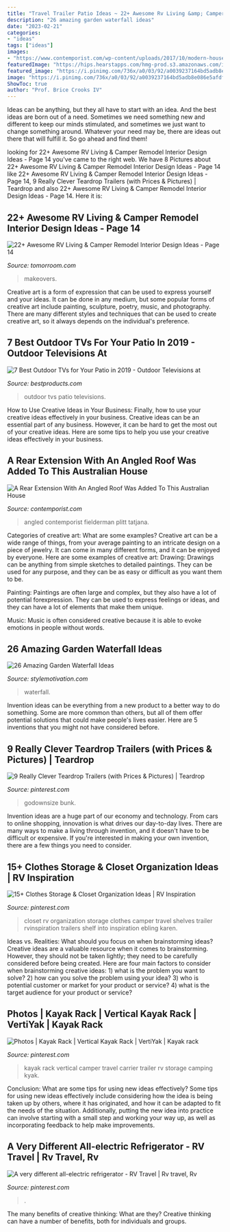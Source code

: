 ```yaml
---
title: "Travel Trailer Patio Ideas ~ 22+ Awesome Rv Living &amp; Camper Remodel Interior Design Ideas"
description: "26 amazing garden waterfall ideas"
date: "2023-02-21"
categories:
- "ideas"
tags: ["ideas"]
images:
- "https://www.contemporist.com/wp-content/uploads/2017/10/modern-house-extension-architecture-241017-751-02.jpg"
featuredImage: "https://hips.hearstapps.com/hmg-prod.s3.amazonaws.com/images/outdoor-tvs-1527002791.jpg?crop=1.00xw:1.00xh;0,0&amp;resize=1200:*"
featured_image: "https://i.pinimg.com/736x/a0/03/92/a0039237164bd5adb8e086e5afdf1a3a.jpg"
image: "https://i.pinimg.com/736x/a0/03/92/a0039237164bd5adb8e086e5afdf1a3a.jpg"
ShowToc: true
author: "Prof. Brice Crooks IV"
---
```



Ideas can be anything, but they all have to start with an idea. And the best ideas are born out of a need. Sometimes we need something new and different to keep our minds stimulated, and sometimes we just want to change something around. Whatever your need may be, there are ideas out there that will fulfill it. So go ahead and find them!

	

		
looking for 22+ Awesome RV Living &amp; Camper Remodel Interior Design Ideas - Page 14 you've came to the right web. We have 8 Pictures about 22+ Awesome RV Living &amp; Camper Remodel Interior Design Ideas - Page 14 like 22+ Awesome RV Living &amp; Camper Remodel Interior Design Ideas - Page 14, 9 Really Clever Teardrop Trailers (with Prices &amp; Pictures) | Teardrop and also 22+ Awesome RV Living &amp; Camper Remodel Interior Design Ideas - Page 14. Here it is:
		
    
## 22+ Awesome RV Living &amp; Camper Remodel Interior Design Ideas - Page 14

<img loading=lazy src="https://tomorroom.com/wp-content/uploads/2020/04/Amazing-RV-Living-Camper-Remodel-Interior-Design-Ideas-20.jpg" onerror="this.onerror=null;this.src='https://tse1.mm.bing.net/th?id=OIP.zNpVTcd3z70kfZaYL-FSogHaNK&amp;pid=15.1';" alt="22+ Awesome RV Living &amp; Camper Remodel Interior Design Ideas - Page 14">

_Source: tomorroom.com_

>makeovers. 

	

Creative art is a form of expression that can be used to express yourself and your ideas. It can be done in any medium, but some popular forms of creative art include painting, sculpture, poetry, music, and photography. There are many different styles and techniques that can be used to create creative art, so it always depends on the individual's preference.

    
## 7 Best Outdoor TVs For Your Patio In 2019 - Outdoor Televisions At

<img loading=lazy src="https://hips.hearstapps.com/hmg-prod.s3.amazonaws.com/images/outdoor-tvs-1527002791.jpg?crop=1.00xw:1.00xh;0,0&amp;resize=1200:*" onerror="this.onerror=null;this.src='https://tse2.mm.bing.net/th?id=OIP._EW68tzXAAEgYzkcqGsfbgHaDt&amp;pid=15.1';" alt="7 Best Outdoor TVs for Your Patio in 2019 - Outdoor Televisions at">

_Source: bestproducts.com_

>outdoor tvs patio televisions. 

	

How to Use Creative Ideas in Your Business: Finally, how to use your creative ideas effectively in your business.
Creative ideas can be an essential part of any business. However, it can be hard to get the most out of your creative ideas. Here are some tips to help you use your creative ideas effectively in your business.

    
## A Rear Extension With An Angled Roof Was Added To This Australian House

<img loading=lazy src="https://www.contemporist.com/wp-content/uploads/2017/10/modern-house-extension-architecture-241017-751-02.jpg" onerror="this.onerror=null;this.src='https://tse3.mm.bing.net/th?id=OIP.iur3dFaUOsZHLccuyWM-QgHaQI&amp;pid=15.1';" alt="A Rear Extension With An Angled Roof Was Added To This Australian House">

_Source: contemporist.com_

>angled contemporist fielderman plitt tatjana. 

	

Categories of creative art: What are some examples?
Creative art can be a wide range of things, from your average painting to an intricate design on a piece of jewelry. It can come in many different forms, and it can be enjoyed by everyone. Here are some examples of creative art:
Drawing: Drawings can be anything from simple sketches to detailed paintings. They can be used for any purpose, and they can be as easy or difficult as you want them to be.

Painting: Paintings are often large and complex, but they also have a lot of potential forexpression. They can be used to express feelings or ideas, and they can have a lot of elements that make them unique.

Music: Music is often considered creative because it is able to evoke emotions in people without words.

    
## 26 Amazing Garden Waterfall Ideas

<img loading=lazy src="https://www.stylemotivation.com/wp-content/uploads/2013/09/garden-waterfalls-12.jpg" onerror="this.onerror=null;this.src='https://tse2.mm.bing.net/th?id=OIP.Wgkt6Gu0_-wUELg_dEBQFQHaLO&amp;pid=15.1';" alt="26 Amazing Garden Waterfall Ideas">

_Source: stylemotivation.com_

>waterfall. 

	

Invention ideas can be everything from a new product to a better way to do something. Some are more common than others, but all of them offer potential solutions that could make people's lives easier. Here are 5 inventions that you might not have considered before.

    
## 9 Really Clever Teardrop Trailers (with Prices &amp; Pictures) | Teardrop

<img loading=lazy src="https://i.pinimg.com/736x/a0/03/92/a0039237164bd5adb8e086e5afdf1a3a.jpg" onerror="this.onerror=null;this.src='https://tse4.mm.bing.net/th?id=OIP.JebFAXKj5Q6D11YrJMUHuwHaFj&amp;pid=15.1';" alt="9 Really Clever Teardrop Trailers (with Prices &amp; Pictures) | Teardrop">

_Source: pinterest.com_

>godownsize bunk. 

	

Invention ideas are a huge part of our economy and technology. From cars to online shopping, innovation is what drives our day-to-day lives. There are many ways to make a living through invention, and it doesn't have to be difficult or expensive. If you're interested in making your own invention, there are a few things you need to consider.

    
## 15+ Clothes Storage &amp; Closet Organization Ideas | RV Inspiration

<img loading=lazy src="https://i.pinimg.com/736x/e7/48/26/e74826f0bfea0da582ced8a1aba304b2.jpg" onerror="this.onerror=null;this.src='https://tse1.mm.bing.net/th?id=OIP.FsCjMYHo71S-NDN2vM1FzQHaJ4&amp;pid=15.1';" alt="15+ Clothes Storage &amp; Closet Organization Ideas | RV Inspiration">

_Source: pinterest.com_

>closet rv organization storage clothes camper travel shelves trailer rvinspiration trailers shelf into inspiration ebling karen. 

	

Ideas vs. Realities: What should you focus on when brainstorming ideas?
Creative ideas are a valuable resource when it comes to brainstorming. However, they should not be taken lightly; they need to be carefully considered before being created. Here are four main factors to consider when brainstorming creative ideas: 1) what is the problem you want to solve? 2) how can you solve the problem using your idea? 3) who is potential customer or market for your product or service? 4) what is the target audience for your product or service?

    
## Photos | Kayak Rack | Vertical Kayak Rack | VertiYak | Kayak Rack

<img loading=lazy src="https://i.pinimg.com/736x/4e/79/b8/4e79b8da45d7da4831415e99976e4d38.jpg" onerror="this.onerror=null;this.src='https://tse3.mm.bing.net/th?id=OIP.gVe7Ato0zXOXWZzUYYoKGgHaLx&amp;pid=15.1';" alt="Photos | Kayak Rack | Vertical Kayak Rack | VertiYak | Kayak rack">

_Source: pinterest.com_

>kayak rack vertical camper travel carrier trailer rv storage camping kyak. 

	

Conclusion: What are some tips for using new ideas effectively?
Some tips for using new ideas effectively include considering how the idea is being taken up by others, where it has originated, and how it can be adapted to fit the needs of the situation. Additionally, putting the new idea into practice can involve starting with a small step and working your way up, as well as incorporating feedback to help make improvements.

    
## A Very Different All-electric Refrigerator - RV Travel | Rv Travel, Rv

<img loading=lazy src="https://i.pinimg.com/736x/7c/06/03/7c06038219320c389d0017ec8340747a.jpg" onerror="this.onerror=null;this.src='https://tse3.mm.bing.net/th?id=OIP.7WTuM8JvCkROXuFYINU6GgHaNK&amp;pid=15.1';" alt="A very different all-electric refrigerator - RV Travel | Rv travel, Rv">

_Source: pinterest.com_

>. 

	

The many benefits of creative thinking: What are they?
Creative thinking can have a number of benefits, both for individuals and groups.

